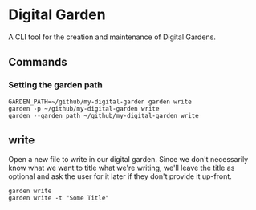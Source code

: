# Digital Garden

A CLI tool for the creation and maintenance of Digital Gardens.

## Commands

### Setting the garden path

```shell
GARDEN_PATH=~/github/my-digital-garden garden write
garden -p ~/github/my-digital-garden write
garden --garden_path ~/github/my-digital-garden write
```

## write

Open a new file to write in our digital garden. Since we don't necessarily know what we want to title what we're writing, we'll leave the title as optional and ask the user for it later if they don't provide it up-front.

```shell
garden write
garden write -t "Some Title"
```
